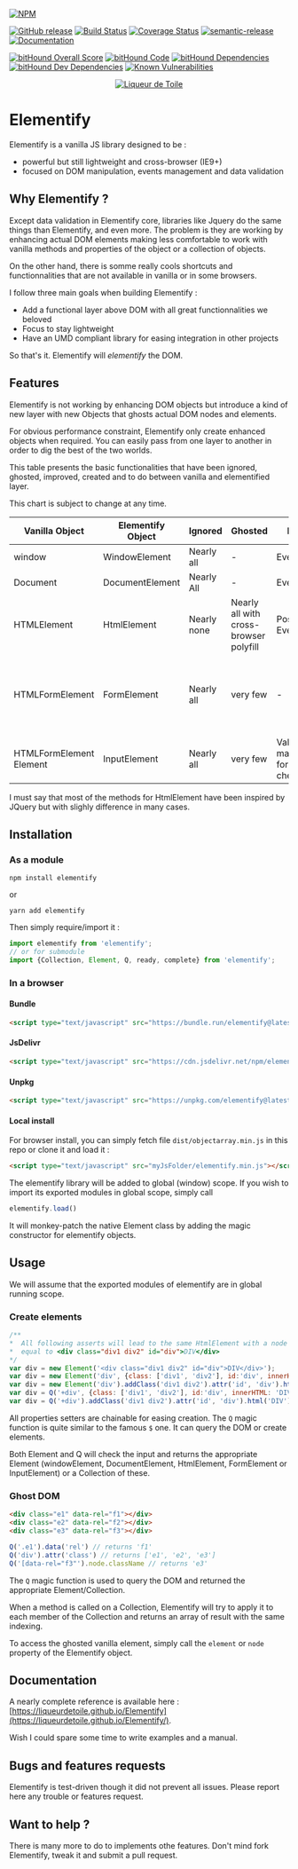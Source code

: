 [![NPM](https://nodei.co/npm/elementify.png?downloads=true&downloadRank=true&stars=true)](https://nodei.co/npm/elementify/)

[![GitHub release](https://img.shields.io/github/release/liqueurdetoile/elementify.svg)](https://www.npmjs.com/package/elementify)
[![Build Status](https://travis-ci.org/liqueurdetoile/Elementify.svg?branch=master)](https://travis-ci.org/liqueurdetoile/Elementify)
[![Coverage Status](https://coveralls.io/repos/github/liqueurdetoile/Elementify/badge.svg?branch=master)](https://coveralls.io/github/liqueurdetoile/Elementify?branch=master)
[![semantic-release](https://img.shields.io/badge/%20%20%F0%9F%93%A6%F0%9F%9A%80-semantic--release-e10079.svg)](https://github.com/semantic-release/semantic-release)
[![Documentation](https://liqueurdetoile.github.io/Elementify/badge.svg)](https://liqueurdetoile.github.io/Elementify/)

[![bitHound Overall Score](https://www.bithound.io/github/liqueurdetoile/Elementify/badges/score.svg)](https://www.bithound.io/github/liqueurdetoile/Elementify)
[![bitHound Code](https://www.bithound.io/github/liqueurdetoile/Elementify/badges/code.svg)](https://www.bithound.io/github/liqueurdetoile/Elementify)
[![bitHound Dependencies](https://www.bithound.io/github/liqueurdetoile/Elementify/badges/dependencies.svg)](https://www.bithound.io/github/liqueurdetoile/Elementify/master/dependencies/npm)
[![bitHound Dev Dependencies](https://www.bithound.io/github/liqueurdetoile/Elementify/badges/devDependencies.svg)](https://www.bithound.io/github/liqueurdetoile/Elementify/master/dependencies/npm)
[![Known Vulnerabilities](https://snyk.io/test/github/liqueurdetoile/Elementify/badge.svg?targetFile=package.json)](https://snyk.io/test/github/liqueurdetoile/Elementify?targetFile=package.json)

<p align="center"><a href="https://liqueurdetoile.com" target="\_blank"><img src="https://hosting.liqueurdetoile.com/logo_lqdt.png" alt="Liqueur de Toile"></a></p>

# Elementify
Elementify is a vanilla JS library designed to be :
- powerful but still lightweight and cross-browser (IE9+)
- focused on DOM manipulation, events management and data validation

## Why Elementify ?
Except data validation in Elementify core, libraries like Jquery do the same things than Elementify, and even more.
The problem is they are working by enhancing actual DOM elements making less comfortable to work with vanilla
methods and properties of the object or a collection of objects.

On the other hand, there is somme really cools shortcuts and functionnalities that are not available in vanilla or
in some browsers.

I follow three main goals when building Elementify :
- Add a functional layer above DOM with all great functionnalities we beloved
- Focus to stay lightweight
- Have an UMD compliant library for easing integration in other projects

So that's it. Elementify will *elementify* the DOM.

## Features

Elementify is not working by enhancing DOM objects but introduce a kind of new layer with new Objects
that ghosts actual DOM nodes and elements.

For obvious performance constraint, Elementify only create enhanced objects when required.
You can easily pass from one layer to another in order to dig the best of the two worlds.

This table presents the basic functionalities that have been ignored,
ghosted, improved, created and to do between vanilla and elementified layer.

This chart is subject to change at any time.

| Vanilla Object | Elementify Object | Ignored | Ghosted | Improved | created | Todo |
| --- | --- | --- | --- | --- | --- | --- |
| window | WindowElement | Nearly all | - | Events | - | Import metrics |
| Document | DocumentElement | Nearly All | - | Events | - | - |
| HTMLElement | HtmlElement | Nearly none | Nearly all with cross-browser polyfill | Positioning, Events | - |
| HTMLFormElement | FormElement | Nearly all | very few | - | Form validation and data serialize, json, formData exports | - |
| HTMLFormElement Element | InputElement | Nearly all | very few | Value/checked management for radio and checkbox | Validation rules and method | - |

I must say that most of the methods for HtmlElement have been inspired by JQuery but with slighly difference in many cases.

## Installation
### As a module
```
npm install elementify
```
or
```
yarn add elementify
```
Then simply require/import it :
```javascript
import elementify from 'elementify';
// or for submodule
import {Collection, Element, Q, ready, complete} from 'elementify';
```

### In a browser
#### Bundle
```html
<script type="text/javascript" src="https://bundle.run/elementify@latest"></script>
```
#### JsDelivr
```html
<script type="text/javascript" src="https://cdn.jsdelivr.net/npm/elementify@latest"></script>
```
#### Unpkg
```html
<script type="text/javascript" src="https://unpkg.com/elementify@latest"></script>
```
#### Local install
For browser install, you can simply fetch file `dist/objectarray.min.js` in this repo or clone it and load it :
```html
<script type="text/javascript" src="myJsFolder/elementify.min.js"></script>
```

The elementify library will be added to global (window) scope. If you wish to import its exported modules in global scope, simply call
```javascript
elementify.load()
```
It will monkey-patch the native Element class by adding the magic constructor for elementify objects.

## Usage
We will assume that the exported modules of elementify are in global running scope.
### Create elements
```javascript
/**
*  All following asserts will lead to the same HtmlElement with a node
*  equal to <div class="div1 div2" id="div">DIV</div>
*/
var div = new Element('<div class="div1 div2" id="div">DIV</div>');
var div = new Element('div', {class: ['div1', 'div2'], id:'div', innerHTML: 'DIV'});
var div = new Element('div').addClass('div1 div2').attr('id', 'div').html('DIV');
var div = Q('+div', {class: ['div1', 'div2'], id:'div', innerHTML: 'DIV'});
var div = Q('+div').addClass('div1 div2').attr('id', 'div').html('DIV');
```
All properties setters are chainable for easing creation. The `Q` magic function is quite similar to the famous `$` one. It can query the DOM or create elements.

Both Element and Q will check the input and returns the appropriate Element (windowElement, DocumentElement, HtmlElement, FormElement or InputElement) or a Collection of these.

### Ghost DOM
```html
<div class="e1" data-rel="f1"></div>
<div class="e2" data-rel="f2"></div>
<div class="e3" data-rel="f3"></div>
```

```javascript
Q('.e1').data('rel') // returns 'f1'
Q('div').attr('class') // returns ['e1', 'e2', 'e3']
Q('[data-rel="f3"').node.className // returns 'e3'
```
The `Q` magic function is used to query the DOM and returned the appropriate Element/Collection.

When a method is called on a Collection, Elementify will try to apply it to each member of the Collection and returns an array of result with the same indexing.

To access the ghosted vanilla element, simply call the `element` or `node` property of the Elementify object.

## Documentation
A nearly complete reference is available here : [https://liqueurdetoile.github.io/Elementify](https://liqueurdetoile.github.io/Elementify/).

Wish I could spare some time to write examples and a manual.

## Bugs and features requests
Elementify is test-driven though it did not prevent all issues. Please report here any trouble or features request.

## Want to help ?
There is many more to do to implements othe features. Don't mind fork Elementify, tweak it and submit a pull request.
